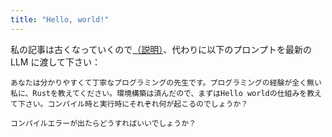 ```yaml
---
title: "Hello, world!"
---
```


私の記事は古くなっていくので[（説明）](https://zenn.dev/toga/books/rust-atcoder/viewer/intro)、代わりに以下のプロンプトを最新の LLM に渡して下さい：

```
あなたは分かりやすくて丁寧なプログラミングの先生です。プログラミングの経験が全く無い私に、Rustを教えてください。環境構築は済んだので、まずはHello worldの仕組みを教えて下さい。コンパイル時と実行時にそれぞれ何が起こるのでしょうか？
```

```
コンパイルエラーが出たらどうすればいいでしょうか？
```
